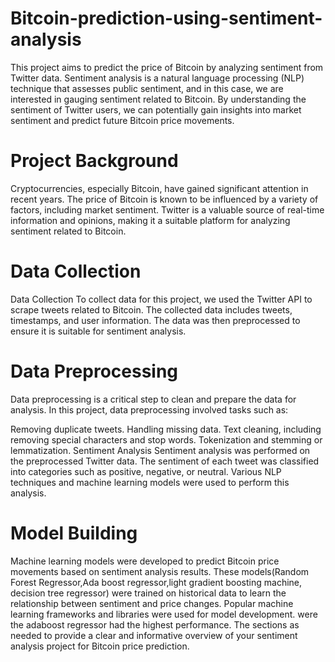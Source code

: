 # Bitcoin-prediction-using-sentiment-analysis
This project aims to predict the price of Bitcoin by analyzing sentiment from Twitter data. Sentiment analysis is a natural language processing (NLP) technique that assesses public sentiment, and in this case, we are interested in gauging sentiment related to Bitcoin. By understanding the sentiment of Twitter users, we can potentially gain insights into market sentiment and predict future Bitcoin price movements.
# Project Background
Cryptocurrencies, especially Bitcoin, have gained significant attention in recent years. The price of Bitcoin is known to be influenced by a variety of factors, including market sentiment. Twitter is a valuable source of real-time information and opinions, making it a suitable platform for analyzing sentiment related to Bitcoin.

# Data Collection
Data Collection
To collect data for this project, we used the Twitter API to scrape tweets related to Bitcoin. The collected data includes tweets, timestamps, and user information. The data was then preprocessed to ensure it is suitable for sentiment analysis.

# Data Preprocessing
Data preprocessing is a critical step to clean and prepare the data for analysis. In this project, data preprocessing involved tasks such as:

Removing duplicate tweets.
Handling missing data.
Text cleaning, including removing special characters and stop words.
Tokenization and stemming or lemmatization.
Sentiment Analysis
Sentiment analysis was performed on the preprocessed Twitter data. The sentiment of each tweet was classified into categories such as positive, negative, or neutral. Various NLP techniques and machine learning models were used to perform this analysis.

# Model Building
Machine learning models were developed to predict Bitcoin price movements based on sentiment analysis results. These models(Random Forest Regressor,Ada boost regressor,light gradient boosting machine, decision tree regressor) were trained on historical data to learn the relationship between sentiment and price changes. Popular machine learning frameworks and libraries were used for model development.
were the adaboost regressor had the highest performance. The sections as needed to provide a clear and informative overview of your sentiment analysis project for Bitcoin price prediction.




